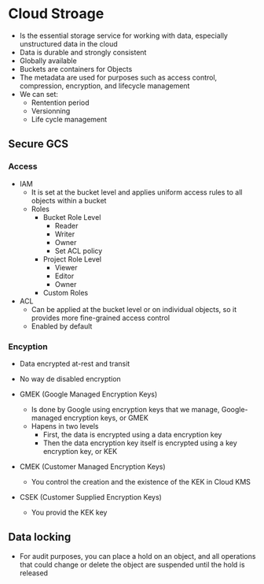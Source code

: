 # Cloud Stroage

- Is the essential storage service for working with data, especially unstructured data in the cloud
- Data is durable and strongly consistent
- Globally available
- Buckets are containers for Objects
- The metadata are used for purposes such as access control, compression, encryption, and lifecycle management
- We can set:
  - Rentention period
  - Versionning
  - Life cycle management

## Secure GCS

### Access

- IAM
  - It is set at the bucket level and applies uniform access rules to all objects within a bucket
  - Roles
    - Bucket Role Level
      - Reader
      - Writer
      - Owner
      - Set ACL policy
    - Project Role Level
      - Viewer
      - Editor
      - Owner
    - Custom Roles
- ACL
  - Can be applied at the bucket level or on individual objects, so it provides more fine-grained access control
  - Enabled by default

### Encyption

- Data encrypted at-rest and transit
- No way de disabled encryption
- GMEK (Google Managed Encryption Keys)
  - Is done by Google using encryption keys that we manage, Google-managed encryption keys, or GMEK
  - Hapens in two levels
    - First, the data is encrypted using a data encryption key
    - Then the data encryption key itself is encrypted using a key encryption key, or KEK

- CMEK (Customer Managed Encryption Keys)
  - You control the creation and the existence of the KEK in Cloud KMS
- CSEK (Customer Supplied Encryption Keys)
  - You provid the KEK key

## Data locking

- For audit purposes, you can place a hold on an object, and all operations that could change or delete the object are suspended until the hold is released